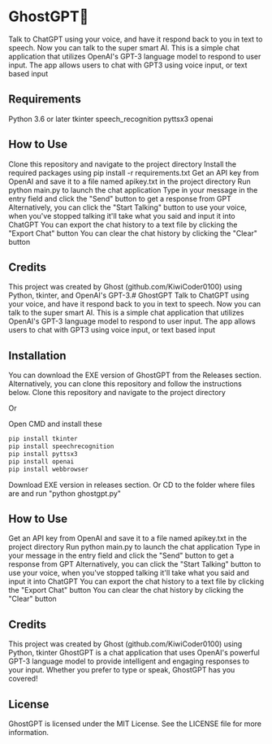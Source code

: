 # GhostGPT👻
Talk to ChatGPT using your voice, and have it respond back to you in text to speech. Now you can talk to the super smart AI. This is a simple chat application that utilizes OpenAI's GPT-3 language model to respond to user input. The app allows users to chat with GPT3 using voice input, or text based input


## Requirements
Python 3.6 or later
tkinter
speech_recognition
pyttsx3
openai

## How to Use

Clone this repository and navigate to the project directory
Install the required packages using pip install -r requirements.txt
Get an API key from OpenAI and save it to a file named apikey.txt in the project directory
Run python main.py to launch the chat application
Type in your message in the entry field and click the "Send" button to get a response from GPT
Alternatively, you can click the "Start Talking" button to use your voice, when you've stopped talking it'll take what you said and input it into ChatGPT
You can export the chat history to a text file by clicking the "Export Chat" button
You can clear the chat history by clicking the "Clear" button

## Credits

This project was created by Ghost (github.com/KiwiCoder0100) using Python, tkinter, and OpenAI's GPT-3.# GhostGPT
Talk to ChatGPT using your voice, and have it respond back to you in text to speech. Now you can talk to the super smart AI. This is a simple chat application that utilizes OpenAI's GPT-3 language model to respond to user input. The app allows users to chat with GPT3 using voice input, or text based input


## Installation
You can download the EXE version of GhostGPT from the Releases section. Alternatively, you can clone this repository and follow the instructions below.
Clone this repository and navigate to the project directory

Or

Open CMD and install these

```python
pip install tkinter
pip install speechrecognition
pip install pyttsx3
pip install openai
pip install webbrowser

```

Download EXE version in releases section.
Or CD to the folder where files are and run "python ghostgpt.py"


## How to Use

Get an API key from OpenAI and save it to a file named apikey.txt in the project directory
Run python main.py to launch the chat application
Type in your message in the entry field and click the "Send" button to get a response from GPT
Alternatively, you can click the "Start Talking" button to use your voice, when you've stopped talking it'll take what you said and input it into ChatGPT
You can export the chat history to a text file by clicking the "Export Chat" button
You can clear the chat history by clicking the "Clear" button

## Credits

This project was created by Ghost (github.com/KiwiCoder0100) using Python, tkinter
GhostGPT is a chat application that uses OpenAI's powerful GPT-3 language model to provide intelligent and engaging responses to your input. Whether you prefer to type or speak, GhostGPT has you covered!

## License
GhostGPT is licensed under the MIT License. See the LICENSE file for more information.
